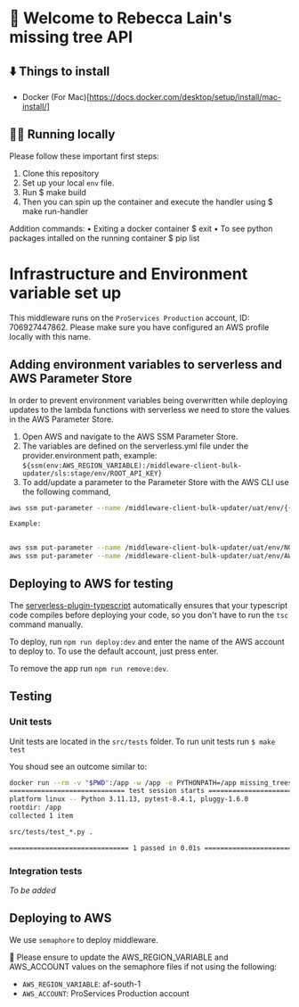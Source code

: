 # 🌳 Welcome to Rebecca Lain's missing tree API

## ⬇️ Things to install

- Docker (For Mac)[https://docs.docker.com/desktop/setup/install/mac-install/]


## 👩‍💻 Running locally

Please follow these important first steps:

1. Clone this repository
2. Set up your local `env` file.
3. Run $ make build
4. Then you can spin up the container and execute the handler using $ make run-handler

Addition commands:
• Exiting a docker container $ exit
• To see python packages intalled on the running container $ pip list


# Infrastructure and Environment variable set up

This middleware runs on the `ProServices Production` account, ID: 706927447862. Please make sure you have configured an AWS profile locally with this name.

## Adding environment variables to serverless and AWS Parameter Store

In order to prevent environment variables being overwritten while deploying updates to the lambda functions with serverless we need to store the values in the AWS Parameter Store.

1. Open AWS and navigate to the AWS SSM Parameter Store.
2. The variables are defined on the serverless.yml file under the provider.environment path, example: `${ssm(env:AWS_REGION_VARIABLE):/middleware-client-bulk-updater/sls:stage/env/ROOT_API_KEY}`
3. To add/update a parameter to the Parameter Store with the AWS CLI use the following command,

```bash
aws ssm put-parameter --name /middleware-client-bulk-updater/uat/env/{{NAME OF VARIABLE}} --value staging --type {{TYPE}} --overwrite --profile ProServicesProduction --region af-south-1

Example:


aws ssm put-parameter --name /middleware-client-bulk-updater/uat/env/NODE_ENV --value uat --type String --overwrite --profile ProServicesProduction --region af-south-1
aws ssm put-parameter --name /middleware-client-bulk-updater/uat/env/AWS_REGION_VARIABLE --value af-south-1 --type String --overwrite --profile ProServicesProduction --region af-south-1


```

## Deploying to AWS for testing

The [serverless-plugin-typescript](https://www.serverless.com/plugins/serverless-plugin-typescript) automatically ensures that your typescript code compiles before deploying your code, so you don't have to run the `tsc` command manually.

To deploy, run `npm run deploy:dev` and enter the name of the AWS account to deploy to. To use the default account, just press enter.

To remove the app run `npm run remove:dev`.

## Testing

### Unit tests

Unit tests are located in the `src/tests` folder.
To run unit tests run `$ make test`

You shoud see an outcome similar to:

```bash
docker run --rm -v "$PWD":/app -w /app -e PYTHONPATH=/app missing_trees pytest src/tests
============================= test session starts ==============================
platform linux -- Python 3.11.13, pytest-8.4.1, pluggy-1.6.0
rootdir: /app
collected 1 item

src/tests/test_*.py .                                                    [100%]

============================== 1 passed in 0.01s ===============================
```

### Integration tests

_To be added_

## Deploying to AWS

We use `semaphore` to deploy middleware.

🚨 Please ensure to update the AWS_REGION_VARIABLE and AWS_ACCOUNT values on the semaphore files if not using the following:

- `AWS_REGION_VARIABLE`: af-south-1
- `AWS_ACCOUNT`: ProServices Production account
